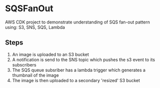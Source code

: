 # SQSFanOut
AWS CDK project to demonstrate understanding of SQS fan-out pattern using: S3, SNS, SQS, Lambda

## Steps
1. An image is uploaded to an S3 bucket
2. A notification is send to the SNS topic which pushes the s3 event to its subscribers
3. The SQS queue subsriber has a lambda trigger which generates a thumbnail of the image
4. The image is then uploaded to a secondary 'resized' S3 bucket
